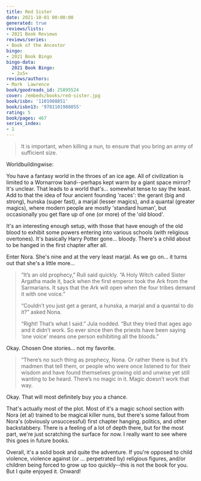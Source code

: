 ```yaml
---
title: Red Sister
date: 2021-10-01 00:00:00
generated: true
reviews/lists:
- 2021 Book Reviews
reviews/series:
- Book of the Ancestor
bingo:
- 2021 Book Bingo
bingo-data:
  2021 Book Bingo:
  - 2x5+
reviews/authors:
- Mark  Lawrence
book/goodreads_id: 25895524
cover: /embeds/books/red-sister.jpg
book/isbn: '1101988851'
book/isbn13: '9781101988855'
rating: 5
book/pages: 467
series_index:
- 1
---
```

> It is important, when killing a nun, to ensure that you bring an army of
> sufficient size.

Worldbuildingwise:  

<!--more-->

You have a fantasy world in the throes of an ice age. All of civilization is limited to a Wornarrow band--perhaps kept warm by a giant space mirror? It's unclear. That leads to a world that's... somewhat tense to say the least. Add to that the idea of four ancient founding 'races': the gerant (big and strong), hunska (super fast), a marjal (lesser magics), and a quantal (greater magics), where modern people are mostly 'standard human', but occasionally you get flare up of one (or more) of the 'old blood'.  

It's an interesting enough setup, with those that have enough of the old blood to exhibit some powers entering into various schools (with religious overtones). It's basically Harry Potter gone... bloody. There's a child about to be hanged in the first chapter after all.  

Enter Nora. She's nine and at the very least marjal. As we go on... it turns out that she's a little more...  

> “It’s an old prophecy,” Ruli said quickly. “A Holy Witch called Sister
> Argatha made it, back when the first emperor took the Ark from the
> Sarmarians. It says that the Ark will open when the four tribes demand it
> with one voice.”  
> 
> “Couldn’t you just get a gerant, a hunska, a marjal and a quantal to do it?”
> asked Nona.  
> 
> “Right! That’s what I said.” Jula nodded. “But they tried that ages ago and
> it didn’t work. So ever since then the priests have been saying ‘one voice’
> means one person exhibiting all the bloods.”

Okay. Chosen One stories... not my favorite.  

> “There’s no such thing as prophecy, Nona. Or rather there is but it’s madmen
> that tell them, or people who were once listened to for their wisdom and
> have found themselves growing old and unwise yet still wanting to be heard.
> There’s no magic in it. Magic doesn’t work that way.  

Okay. That will most definitely buy you a chance.  

That's actually most of the plot. Most of it's a magic school section with Nora (et al) trained to be magical killer nuns, but there's some fallout from Nora's (obviously unsuccessful) first chapter hanging, politics, and other backstabbery. There is a feeling of a lot of depth there, but for the most part, we're just scratching the surface for now. I really want to see where this goes in future books.  

Overall, it's a solid book and quite the adventure. If you're opposed to child violence, violence against (or ... perpetrated by) religious figures, and/or children being forced to grow up too quickly--this is not the book for you. But I quite enjoyed it. Onward!